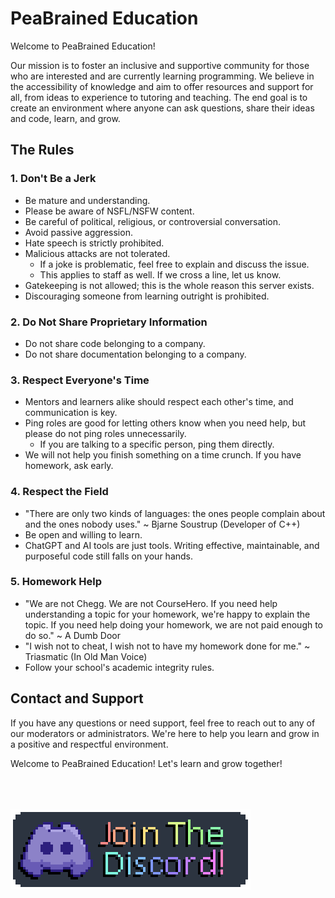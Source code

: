# PeaBrained Education

Welcome to PeaBrained Education!

Our mission is to foster an inclusive and supportive community for those who are interested and are currently learning programming. We believe in the accessibility of knowledge and aim to offer resources and support for all, from ideas to experience to tutoring and teaching. The end goal is to create an environment where anyone can ask questions, share their ideas and code, learn, and grow.


## The Rules

### 1. Don't Be a Jerk
- Be mature and understanding.
- Please be aware of NSFL/NSFW content.
- Be careful of political, religious, or controversial conversation.
- Avoid passive aggression.
- Hate speech is strictly prohibited.
- Malicious attacks are not tolerated.
  - If a joke is problematic, feel free to explain and discuss the issue.
  - This applies to staff as well. If we cross a line, let us know.
- Gatekeeping is not allowed; this is the whole reason this server exists.
- Discouraging someone from learning outright is prohibited.

### 2. Do Not Share Proprietary Information
- Do not share code belonging to a company.
- Do not share documentation belonging to a company.

### 3. Respect Everyone's Time
- Mentors and learners alike should respect each other's time, and communication is key.
- Ping roles are good for letting others know when you need help, but please do not ping roles unnecessarily.
  - If you are talking to a specific person, ping them directly.
- We will not help you finish something on a time crunch. If you have homework, ask early.

### 4. Respect the Field
- "There are only two kinds of languages: the ones people complain about and the ones nobody uses." ~ Bjarne Soustrup (Developer of C++)
- Be open and willing to learn.
- ChatGPT and AI tools are just tools. Writing effective, maintainable, and purposeful code still falls on your hands.

### 5. Homework Help
- "We are not Chegg. We are not CourseHero. If you need help understanding a topic for your homework, we're happy to explain the topic. If you need help doing your homework, we are not paid enough to do so." ~ A Dumb Door
- "I wish not to cheat, I wish not to have my homework done for me." ~ Triasmatic (In Old Man Voice)
- Follow your school's academic integrity rules.

## Contact and Support
If you have any questions or need support, feel free to reach out to any of our moderators or administrators. We're here to help you learn and grow in a positive and respectful environment.

Welcome to PeaBrained Education! Let's learn and grow together!


<br><br><br>
[![](assets/org/discord_button.png "A pixel art drawing that says Join The Discord on it. The text transitions in rainbow colors. Clicking this will open a discord invite")](https://discord.gg/89KgmzQsDC)